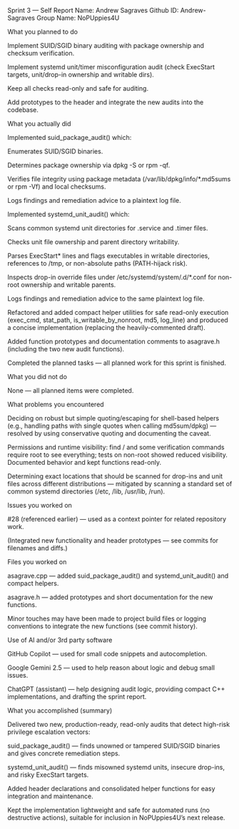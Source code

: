 Sprint 3 — Self Report
Name: Andrew Sagraves
Github ID: Andrew-Sagraves
Group Name: NoPUppies4U

What you planned to do

Implement SUID/SGID binary auditing with package ownership and checksum verification.

Implement systemd unit/timer misconfiguration audit (check ExecStart targets, unit/drop-in ownership and writable dirs).

Keep all checks read-only and safe for auditing.

Add prototypes to the header and integrate the new audits into the codebase.

What you actually did

Implemented suid_package_audit() which:

Enumerates SUID/SGID binaries.

Determines package ownership via dpkg -S or rpm -qf.

Verifies file integrity using package metadata (/var/lib/dpkg/info/*.md5sums or rpm -Vf) and local checksums.

Logs findings and remediation advice to a plaintext log file.

Implemented systemd_unit_audit() which:

Scans common systemd unit directories for .service and .timer files.

Checks unit file ownership and parent directory writability.

Parses ExecStart* lines and flags executables in writable directories, references to /tmp, or non-absolute paths (PATH-hijack risk).

Inspects drop-in override files under /etc/systemd/system/<unit>.d/*.conf for non-root ownership and writable parents.

Logs findings and remediation advice to the same plaintext log file.

Refactored and added compact helper utilities for safe read-only execution (exec_cmd, stat_path, is_writable_by_nonroot, md5, log_line) and produced a concise implementation (replacing the heavily-commented draft).

Added function prototypes and documentation comments to asagrave.h (including the two new audit functions).

Completed the planned tasks — all planned work for this sprint is finished.

What you did not do

None — all planned items were completed.

What problems you encountered

Deciding on robust but simple quoting/escaping for shell-based helpers (e.g., handling paths with single quotes when calling md5sum/dpkg) — resolved by using conservative quoting and documenting the caveat.

Permissions and runtime visibility: find / and some verification commands require root to see everything; tests on non-root showed reduced visibility. Documented behavior and kept functions read-only.

Determining exact locations that should be scanned for drop-ins and unit files across different distributions — mitigated by scanning a standard set of common systemd directories (/etc, /lib, /usr/lib, /run).

Issues you worked on

#28 (referenced earlier) — used as a context pointer for related repository work.

(Integrated new functionality and header prototypes — see commits for filenames and diffs.)

Files you worked on

asagrave.cpp — added suid_package_audit() and systemd_unit_audit() and compact helpers.

asagrave.h — added prototypes and short documentation for the new functions.

Minor touches may have been made to project build files or logging conventions to integrate the new functions (see commit history).

Use of AI and/or 3rd party software

GitHub Copilot — used for small code snippets and autocompletion.

Google Gemini 2.5 — used to help reason about logic and debug small issues.

ChatGPT (assistant) — help designing audit logic, providing compact C++ implementations, and drafting the sprint report.

What you accomplished (summary)

Delivered two new, production-ready, read-only audits that detect high-risk privilege escalation vectors:

suid_package_audit() — finds unowned or tampered SUID/SGID binaries and gives concrete remediation steps.

systemd_unit_audit() — finds misowned systemd units, insecure drop-ins, and risky ExecStart targets.

Added header declarations and consolidated helper functions for easy integration and maintenance.

Kept the implementation lightweight and safe for automated runs (no destructive actions), suitable for inclusion in NoPUppies4U’s next release.
